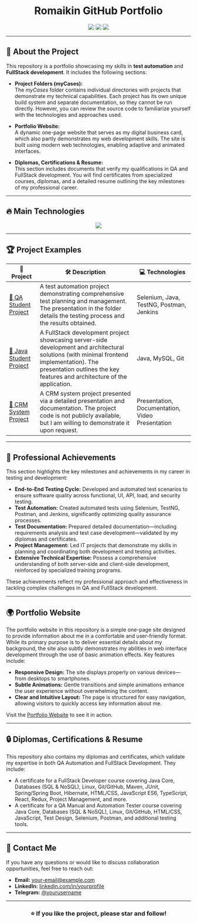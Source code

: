 <h1 align="center"> Romaikin GitHub Portfolio </h1>

<p align="center">
  <img src="https://img.shields.io/github/stars/RomNox/Portfolio?style=for-the-badge">
  <img src="https://img.shields.io/github/forks/RomNox/Portfolio?style=for-the-badge">
  <img src="https://img.shields.io/github/license/RomNox/Portfolio?style=for-the-badge">
</p>

---

## 🌟 About the Project

This repository is a portfolio showcasing my skills in **test automation** and **FullStack development**. It includes the following sections:

- **Project Folders (myCases):**  
  The *myCases* folder contains individual directories with projects that demonstrate my technical capabilities. Each project has its own unique build system and separate documentation, so they cannot be run directly. However, you can review the source code to familiarize yourself with the technologies and approaches used.

- **Portfolio Website:**  
  A dynamic one-page website that serves as my digital business card, which also partly demonstrates my web development skills. The site is built using modern web technologies, enabling adaptive and animated interfaces.

- **Diplomas, Certifications & Resume:**  
  This section includes documents that verify my qualifications in QA and FullStack development. You will find certificates from specialized courses, diplomas, and a detailed resume outlining the key milestones of my professional career.

---

## 🔥 Main Technologies

<p align="center">
  <img src="https://skillicons.dev/icons?i=java,js,html,css,git,linux,mysql,selenium,postman,jenkins">
</p>

---

## 🏆 Project Examples

| 🚀 Project                                                   | 🛠 Description                                                                                                                                                                                                                                      | 💻 Technologies                                      |
|--------------------------------------------------------------|------------------------------------------------------------------------------------------------------------------------------------------------------------------------------------------------------------------------------------------------------|-----------------------------------------------------|
| [📌 QA Student Project](https://github.com/RomNox/Portfolio/tree/main/myCases/qaStudentProject) | A test automation project demonstrating comprehensive test planning and management. The presentation in the folder details the testing process and the results obtained.                                                                      | Selenium, Java, TestNG, Postman, Jenkins             |
| [📌 Java Student Project](https://github.com/RomNox/Portfolio/tree/main/myCases/javaStudentProject) | A FullStack development project showcasing server-side development and architectural solutions (with minimal frontend implementation). The presentation outlines the key features and architecture of the application.                        | Java, MySQL, Git                                    |
| [📌 CRM System Project](https://github.com/RomNox/Portfolio/tree/main/myCases/crmProject)          | A CRM system project presented via a detailed presentation and documentation. The project code is not publicly available, but I am willing to demonstrate it upon request.                                                                         | Presentation, Documentation, Video Presentation     |

---

## 💼 Professional Achievements

This section highlights the key milestones and achievements in my career in testing and development:

- **End-to-End Testing Cycle:** Developed and automated test scenarios to ensure software quality across functional, UI, API, load, and security testing.
- **Test Automation:** Created automated tests using Selenium, TestNG, Postman, and Jenkins, significantly optimizing quality assurance processes.
- **Test Documentation:** Prepared detailed documentation—including requirements analysis and test case development—validated by my diplomas and certificates.
- **Project Management:** Led IT projects that demonstrate my skills in planning and coordinating both development and testing activities.
- **Extensive Technical Expertise:** Possess a comprehensive understanding of both server-side and client-side development, reinforced by specialized training programs.

These achievements reflect my professional approach and effectiveness in tackling complex challenges in QA and FullStack development.

---

## 🌍 Portfolio Website

The portfolio website in this repository is a simple one-page site designed to provide information about me in a comfortable and user-friendly format. While its primary purpose is to deliver essential details about my background, the site also subtly demonstrates my abilities in web interface development through the use of basic animation effects. Key features include:

- **Responsive Design:** The site displays properly on various devices—from desktops to smartphones.
- **Subtle Animations:** Gentle transitions and simple animations enhance the user experience without overwhelming the content.
- **Clear and Intuitive Layout:** The page is structured for easy navigation, allowing visitors to quickly access key information about me.

Visit the [Portfolio Website](https://romnox.github.io/Portfolio/) to see it in action.

---

## 🔒 Diplomas, Certifications & Resume

This repository also contains my diplomas and certificates, which validate my expertise in both QA Automation and FullStack Development. They include:
- A certificate for a FullStack Developer course covering Java Core, Databases (SQL & NoSQL), Linux, Git/GitHub, Maven, JUnit, Spring/Spring Boot, Hibernate, HTML/CSS, JavaScript ES6, TypeScript, React, Redux, Project Management, and more.
- A certificate for a QA Manual and Automation Tester course covering Java Core, Databases (SQL & NoSQL), Linux, Git/GitHub, HTML/CSS, JavaScript, Test Design, Selenium, Postman, and additional testing tools.

---

## 📩 Contact Me

If you have any questions or would like to discuss collaboration opportunities, feel free to reach out:

- **Email:** [your-email@example.com](mailto:your-email@example.com)
- **LinkedIn:** [linkedin.com/in/yourprofile](https://linkedin.com/in/yourprofile)
- **Telegram:** [@yourusername](https://t.me/yourusername)

---

<h3 align="center">⭐️ If you like the project, please star and follow!</h3>
